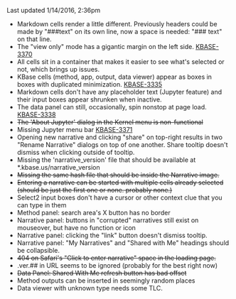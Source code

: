 Last updated 1/14/2016, 2:36pm

  * Markdown cells render a little different. Previously headers could be made by "###text" on its own line, now a space is needed: "### text" on that line.
  * The "view only" mode has a gigantic margin on the left side. [KBASE-3370](https://atlassian.kbase.us/browse/KBASE-3370)
  * All cells sit in a container that makes it easier to see what's selected or not, which brings up issues.
  * KBase cells (method, app, output, data viewer) appear as boxes in boxes with duplicated minimization. [KBASE-3335](https://atlassian.kbase.us/browse/KBASE-3335)
  * Markdown cells don't have any placeholder text (Jupyter feature) and their input boxes appear shrunken when inactive.
  * The data panel can still, occasionally, spin nonstop at page load. [KBASE-3338](https://atlassian.kbase.us/browse/KBASE-3338)
  * ~~The 'About Jupyter' dialog in the Kernel menu is non-functional~~
  * Missing Jupyter menu bar [KBASE-3371](https://atlassian.kbase.us/browse/KBASE-3371)
  * Opening new narrative and clicking "share" on top-right results in two "Rename Narrative" dialogs on top of one another. Share tooltip doesn't dismiss when clicking outside of tooltip.
  * Missing the 'narrative_version' file that should be available at *.kbase.us/narrative_version
  * ~~Missing the same hash file that should be inside the Narrative image.~~
  * ~~Entering a narrative can be started with multiple cells already selected (should be just the first one or none. probably none.)~~
  * Select2 input boxes don't have a cursor or other context clue that you can type in them
  * Method panel: search area's X button has no border
  * Narrative panel: buttons in "corrupted" narratives still exist on mouseover, but have no function or icon
  * Narrative panel: clicking the "link" button doesn't dismiss tooltip.
  * Narrative panel: "My Narratives" and "Shared with Me" headings should be collapsible.
  * ~~404 on Safari's "Click to enter narrative" space in the loading page.~~
  * .ver.## in URL seems to be ignored (probably for the best right now)
  * ~~Data Panel: Shared With Me refresh button has bad offset~~
  * Method outputs can be inserted in seemingly random places
  * Data viewer with unknown type needs some TLC.